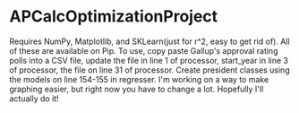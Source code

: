 # APCalcOptimizationProject

Requires NumPy, Matplotlib, and SKLearn(just for r^2, easy to get rid of). All of these are available on Pip.
To use, copy paste Gallup's approval rating polls into a CSV file, update the file in line 1 of processor, start_year in line 3 of processor, the file on line 31 of processor. 
Create president classes using the models on line 154-155 in regresser. I'm working on a way to make graphing easier, but right now you have to change a lot. Hopefully I'll actually do it!
